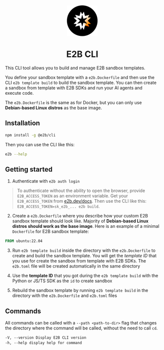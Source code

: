 <p align="center">
  <img width="100" src="/readme-assets/logo-circle.png" alt="e2b logo">
</p>

<h1 align="center">
  E2B CLI
</h1>

This CLI tool allows you to build and manage E2B sandbox templates.

You define your sandbox template with a `e2b.Dockerfile` and then use the CLI `e2b template build` to build the sandbox template.
You can then create a sandbox from template with E2B SDKs and run your AI agents and execute code.

The `e2b.Dockerfile` is the same as for Docker, but you can only use **Debian-based Linux distros** as the base image.

## Installation

```bash
npm install -g @e2b/cli
```

Then you can use the CLI like this:

```bash
e2b --help
```

## Getting started

1. Authenticate with `e2b auth login`

> To authenticate without the ability to open the browser, provide
> `E2B_ACCESS_TOKEN` as an environment variable. Get your `E2B_ACCESS_TOKEN`
> from [e2b.dev/docs](https://e2b.dev/docs). Then use the CLI like this:
> `E2B_ACCESS_TOKEN=sk_e2b_... e2b build`.

2. Create a `e2b.Dockerfile` where you describe how your custom E2B sandbox template should look like. Majority of **Debian-based Linux distros should work as the base image**. Here is an example of a minimal `Dockerfile` for E2B sandbox template:

```Dockerfile
FROM ubuntu:22.04
```

3. Run `e2b template build` inside the directory with the `e2b.Dockerfile` to create and build the sandbox template. You will get the _*template ID*_ that you use for create the sandbox from template with E2B SDKs. The `e2b.toml` file will be created automatically in the same directory

4. Use the **template ID** that you got during the `e2b template build` with the Python or JS/TS SDK as the `id` to create sandbox

5. Rebuild the sandbox template by running `e2b template build` in the directory with the `e2b.Dockerfile` and `e2b.toml` files

## Commands

All commands can be called with a `--path <path-to-dir>` flag that changes the
directory where the command will be called, without the need to call `cd`.

```md
-V, --version Display E2B CLI version
-h, --help display help for command
```

